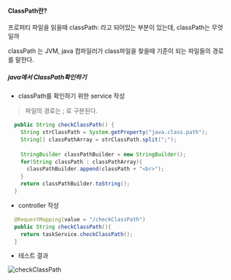 #### ClassPath란?

프로퍼티 파일을 읽을때 classPath: 라고 되어있는 부분이 있는데, classPath는 무엇일까

classPath 는 JVM, java 컴파일러가 class파일을 찾을때 기준이 되는 파일들의 경로를 말한다.



##### java에서 ClassPath확인하기



* classPath를 확인하기 위한 service 작성

> 파일의 경로는 ; 로 구분된다.

```java
  public String checkClassPath() {
    String strClassPath = System.getProperty("java.class.path");
    String[] classPathArray = strClassPath.split(";");
    
    StringBuilder classPathBuilder = new StringBuilder();
    for(String classPath : classPathArray){
      classPathBuilder.append(classPath + "<br>");
    }
    return classPathBuilder.toString();
  }
```



* controller 작성

```java
  @RequestMapping(value = "/checkClassPath")
  public String checkClassPath(){
    return taskService.checkClassPath();
  }
```



* 테스트 결과

![checkClassPath](.\..\image\2022-01-10\checkClassPath.PNG)

